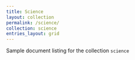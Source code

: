 ```yaml
---
title: Science
layout: collection
permalink: /science/
collection: science
entries_layout: grid
---
```


Sample document listing for the collection `science`
